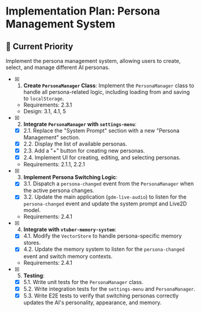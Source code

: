 # Implementation Plan: Persona Management System

## 🎯 **Current Priority**
Implement the persona management system, allowing users to create, select, and manage different AI personas.

- [x] 1. **Create `PersonaManager` Class**: Implement the `PersonaManager` class to handle all persona-related logic, including loading from and saving to `localStorage`.
  - Requirements: 2.3.1
  - Design: 3.1, 4.1, 5

- [x] 2. **Integrate `PersonaManager` with `settings-menu`**:
  - [x] 2.1. Replace the "System Prompt" section with a new "Persona Management" section.
  - [x] 2.2. Display the list of available personas.
  - [x] 2.3. Add a "+" button for creating new personas.
  - [x] 2.4. Implement UI for creating, editing, and selecting personas.
  - Requirements: 2.1.1, 2.2.1

- [x] 3. **Implement Persona Switching Logic**:
  - [x] 3.1. Dispatch a `persona-changed` event from the `PersonaManager` when the active persona changes.
  - [x] 3.2. Update the main application (`gdm-live-audio`) to listen for the `persona-changed` event and update the system prompt and Live2D model.
  - Requirements: 2.4.1

- [x] 4. **Integrate with `vtuber-memory-system`**:
  - [x] 4.1. Modify the `VectorStore` to handle persona-specific memory stores.
  - [x] 4.2. Update the memory system to listen for the `persona-changed` event and switch memory contexts.
  - Requirements: 2.4.1

- [x] 5. **Testing**:
  - [x] 5.1. Write unit tests for the `PersonaManager` class.
  - [x] 5.2. Write integration tests for the `settings-menu` and `PersonaManager`.
  - [x] 5.3. Write E2E tests to verify that switching personas correctly updates the AI's personality, appearance, and memory.